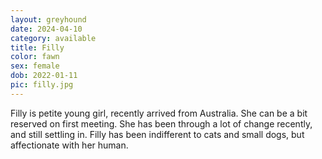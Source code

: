 ```yaml
---
layout: greyhound
date: 2024-04-10
category: available
title: Filly
color: fawn
sex: female
dob: 2022-01-11
pic: filly.jpg
---
```

Filly is petite young girl, recently arrived from Australia. She can be a bit reserved on first meeting. She has been through a lot of change recently, and still settling in. Filly has been indifferent to cats and small dogs, but affectionate with her human. 


